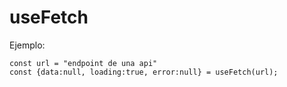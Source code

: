 # useFetch
Ejemplo:
```
const url = "endpoint de una api"
const {data:null, loading:true, error:null} = useFetch(url); 

```